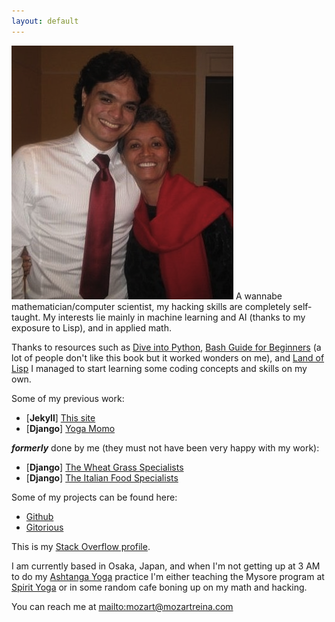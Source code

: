 ```yaml
---
layout: default
---
```

<section id="content">
<section class="text">
<img class="profile" src="/img/momo.png"/>
A wannabe mathematician/computer scientist, my hacking skills are completely self-taught. My interests lie mainly in machine learning and AI (thanks to my exposure to Lisp), and in applied math.

Thanks to resources such as [Dive into Python](http://www.diveintopython.net/), [Bash Guide for Beginners](http://tldp.org/LDP/Bash-Beginners-Guide/html/) (a lot of people don't like this book but it worked wonders on me), and [Land of Lisp](http://landoflisp.com/) I managed to start learning some coding concepts and skills on my own.

Some of my previous work:

- <span class="emphasis1">[**Jekyll**]</span> [This site](/index.html)
- <span class="emphasis1">[**Django**]</span> [Yoga Momo](http://www.yoga-momo.com)

***formerly*** done by me (they must not have been very happy with my work):

- <span class="emphasis1">[**Django**]</span> [The Wheat Grass Specialists](http://thewheatgrassspecialists.com/)
- <span class="emphasis1">[**Django**]</span> [The Italian Food Specialists](http://italianfoodspecialists.com/)

Some of my projects can be found here:

- [Github](https://github.com/paradigmshift)
- [Gitorious](https://gitorious.org/~momo-reina)

This is my [Stack Overflow profile](http://stackoverflow.com/users/355542/momo).

I am currently based in Osaka, Japan, and when I'm not getting up at 3 AM to do my [Ashtanga Yoga](http://kpjayi.org) practice I'm either teaching the Mysore program at [Spirit Yoga](http://www.spirityogastudio.com) or in some random cafe boning up on my math and hacking.

You can reach me at <mailto:mozart@mozartreina.com>
</section>
</section>
